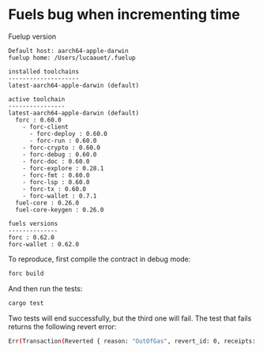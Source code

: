 # Fuels bug when incrementing time

Fuelup version
```
Default host: aarch64-apple-darwin
fuelup home: /Users/lucaauet/.fuelup

installed toolchains
--------------------
latest-aarch64-apple-darwin (default)

active toolchain
----------------
latest-aarch64-apple-darwin (default)
  forc : 0.60.0
    - forc-client
      - forc-deploy : 0.60.0
      - forc-run : 0.60.0
    - forc-crypto : 0.60.0
    - forc-debug : 0.60.0
    - forc-doc : 0.60.0
    - forc-explore : 0.28.1
    - forc-fmt : 0.60.0
    - forc-lsp : 0.60.0
    - forc-tx : 0.60.0
    - forc-wallet : 0.7.1
  fuel-core : 0.26.0
  fuel-core-keygen : 0.26.0

fuels versions
--------------
forc : 0.62.0
forc-wallet : 0.62.0
```

To reproduce, first compile the contract in debug mode:
```bash
forc build
```

And then run the tests:
```bash
cargo test
```

Two tests will end successfully, but the third one will fail. The test that fails returns the following revert error:
```bash
Err(Transaction(Reverted { reason: "OutOfGas", revert_id: 0, receipts: [Call { id: 0000000000000000000000000000000000000000000000000000000000000000, to: c25cde1a75492ee75fa2f558b275a5db79582f22edcd63e5d838819627a07b5b, amount: 1, asset_id: 0000000000000000000000000000000000000000000000000000000000000000, gas: 1213, param1: 10480, param2: 10507, pc: 11688, is: 11688 }, Panic { id: c25cde1a75492ee75fa2f558b275a5db79582f22edcd63e5d838819627a07b5b, reason: PanicInstruction { reason: OutOfGas, instruction: ADDI { dst: 0x11, lhs: 0x3b, rhs: 408 } (bytes: 50 47 b1 98) }, pc: 15324, is: 11688, contract_id: None }, ScriptResult { result: Panic, gas_used: 1388 }] }))
```
